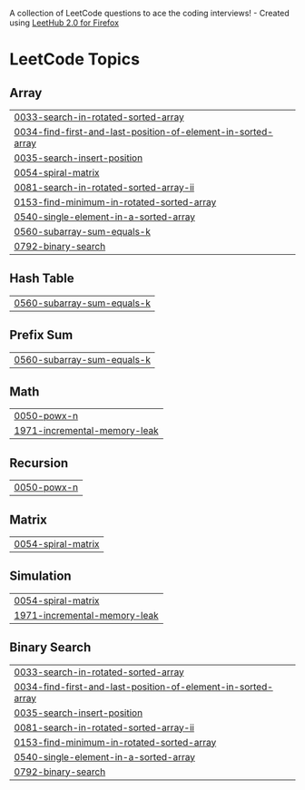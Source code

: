A collection of LeetCode questions to ace the coding interviews! - Created using [LeetHub 2.0 for Firefox](https://github.com/maitreya2954/LeetHub-2.0-Firefox)
<!---LeetCode Topics Start-->
# LeetCode Topics
## Array
|  |
| ------- |
| [0033-search-in-rotated-sorted-array](https://github.com/tusharsolan/DSA-with-Python/tree/master/0033-search-in-rotated-sorted-array) |
| [0034-find-first-and-last-position-of-element-in-sorted-array](https://github.com/tusharsolan/DSA-with-Python/tree/master/0034-find-first-and-last-position-of-element-in-sorted-array) |
| [0035-search-insert-position](https://github.com/tusharsolan/DSA-with-Python/tree/master/0035-search-insert-position) |
| [0054-spiral-matrix](https://github.com/tusharsolan/DSA-with-Python/tree/master/0054-spiral-matrix) |
| [0081-search-in-rotated-sorted-array-ii](https://github.com/tusharsolan/DSA-with-Python/tree/master/0081-search-in-rotated-sorted-array-ii) |
| [0153-find-minimum-in-rotated-sorted-array](https://github.com/tusharsolan/DSA-with-Python/tree/master/0153-find-minimum-in-rotated-sorted-array) |
| [0540-single-element-in-a-sorted-array](https://github.com/tusharsolan/DSA-with-Python/tree/master/0540-single-element-in-a-sorted-array) |
| [0560-subarray-sum-equals-k](https://github.com/tusharsolan/DSA-with-Python/tree/master/0560-subarray-sum-equals-k) |
| [0792-binary-search](https://github.com/tusharsolan/DSA-with-Python/tree/master/0792-binary-search) |
## Hash Table
|  |
| ------- |
| [0560-subarray-sum-equals-k](https://github.com/tusharsolan/DSA-with-Python/tree/master/0560-subarray-sum-equals-k) |
## Prefix Sum
|  |
| ------- |
| [0560-subarray-sum-equals-k](https://github.com/tusharsolan/DSA-with-Python/tree/master/0560-subarray-sum-equals-k) |
## Math
|  |
| ------- |
| [0050-powx-n](https://github.com/tusharsolan/DSA-with-Python/tree/master/0050-powx-n) |
| [1971-incremental-memory-leak](https://github.com/tusharsolan/DSA-with-Python/tree/master/1971-incremental-memory-leak) |
## Recursion
|  |
| ------- |
| [0050-powx-n](https://github.com/tusharsolan/DSA-with-Python/tree/master/0050-powx-n) |
## Matrix
|  |
| ------- |
| [0054-spiral-matrix](https://github.com/tusharsolan/DSA-with-Python/tree/master/0054-spiral-matrix) |
## Simulation
|  |
| ------- |
| [0054-spiral-matrix](https://github.com/tusharsolan/DSA-with-Python/tree/master/0054-spiral-matrix) |
| [1971-incremental-memory-leak](https://github.com/tusharsolan/DSA-with-Python/tree/master/1971-incremental-memory-leak) |
## Binary Search
|  |
| ------- |
| [0033-search-in-rotated-sorted-array](https://github.com/tusharsolan/DSA-with-Python/tree/master/0033-search-in-rotated-sorted-array) |
| [0034-find-first-and-last-position-of-element-in-sorted-array](https://github.com/tusharsolan/DSA-with-Python/tree/master/0034-find-first-and-last-position-of-element-in-sorted-array) |
| [0035-search-insert-position](https://github.com/tusharsolan/DSA-with-Python/tree/master/0035-search-insert-position) |
| [0081-search-in-rotated-sorted-array-ii](https://github.com/tusharsolan/DSA-with-Python/tree/master/0081-search-in-rotated-sorted-array-ii) |
| [0153-find-minimum-in-rotated-sorted-array](https://github.com/tusharsolan/DSA-with-Python/tree/master/0153-find-minimum-in-rotated-sorted-array) |
| [0540-single-element-in-a-sorted-array](https://github.com/tusharsolan/DSA-with-Python/tree/master/0540-single-element-in-a-sorted-array) |
| [0792-binary-search](https://github.com/tusharsolan/DSA-with-Python/tree/master/0792-binary-search) |
<!---LeetCode Topics End-->